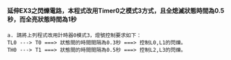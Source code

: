 #### 延伸EX3之閃爍電路，本程式改用Timer0之模式3方式，且全熄滅狀態時間為0.5秒，而全亮狀態時間為1秒
    a. 請將上列程式改用計時器0模式3，燈號控制要求如下：
    TL0 ---> T0 ===> 狀態間的時間間隔為0.3秒 ===> 控制L0,L1的閃爍。
    TH0 ---> T1 ===> 狀態間的時間間隔為0.5秒 ===> 控制L2,L3的閃爍。
